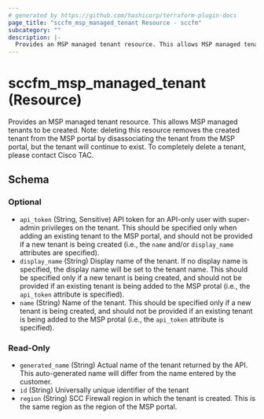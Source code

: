```yaml
---
# generated by https://github.com/hashicorp/terraform-plugin-docs
page_title: "sccfm_msp_managed_tenant Resource - sccfm"
subcategory: ""
description: |-
  Provides an MSP managed tenant resource. This allows MSP managed tenants to be created. Note: deleting this resource removes the created tenant from the MSP portal by disassociating the tenant from the MSP portal, but the tenant will continue to exist. To completely delete a tenant, please contact Cisco TAC.
---
```


# sccfm_msp_managed_tenant (Resource)

Provides an MSP managed tenant resource. This allows MSP managed tenants to be created. Note: deleting this resource removes the created tenant from the MSP portal by disassociating the tenant from the MSP portal, but the tenant will continue to exist. To completely delete a tenant, please contact Cisco TAC.



<!-- schema generated by tfplugindocs -->
## Schema

### Optional

- `api_token` (String, Sensitive) API token for an API-only user with super-admin privileges on the tenant. This should be specified only when adding an existing tenant to the MSP portal, and should not be provided if a new tenant is being created (i.e., the `name` and/or `display_name` attributes are specified).
- `display_name` (String) Display name of the tenant. If no display name is specified, the display name will be set to the tenant name. This should be specified only if a new tenant is being created, and should not be provided if an existing tenant is being added to the MSP protal (i.e., the `api_token` attribute is specified).
- `name` (String) Name of the tenant. This should be specified only if a new tenant is being created, and should not be provided if an existing tenant is being added to the MSP protal (i.e., the `api_token` attribute is specified).

### Read-Only

- `generated_name` (String) Actual name of the tenant returned by the API. This auto-generated name will differ from the name entered by the customer.
- `id` (String) Universally unique identifier of the tenant
- `region` (String) SCC Firewall region in which the tenant is created. This is the same region as the region of the MSP portal.
